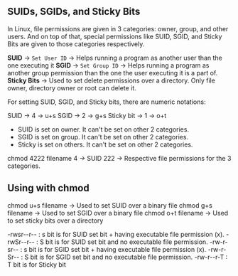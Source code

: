 ## SUIDs, SGIDs, and Sticky Bits

In Linux, file permissions are given in 3 categories: owner, group, and other users. And on top of that, special permissions like SUID, SGID, and Sticky Bits are given to those categories respectively. 

**SUID** -> `Set User ID` -> Helps running a program as another user than the one executing it 
**SGID** -> `Set Group ID` -> Helps running a program as another group permission than the one the user executing it is a part of. 
**Sticky Bits** -> Used to set delete permissions over a directory. Only file owner, directory owner or root can delete it. 

For setting SUID, SGID, and Sticky bits, there are numeric notations: 

SUID -> 4 -> u+s 
SGID -> 2 -> g+s 
Sticky bit -> 1 -> o+t 

- SUID is set on owner. It can't be set on other 2 categories. 
- SGID is set on group. It can't be set on other 2 categories. 
- Sticky is set on others. It can't be set on other 2 categories. 

chmod 4222 filename 
4 -> SUID
222 -> Respective file permissions for the 3 categories. 

## Using with chmod
chmod u+s filename  -> Used to set SUID over a binary file 
chmod g+s filename  -> Used to set SGID over a binary file 
chmod o+t filename  -> Used to set sticky bits over a directory 

-rwsr--r-- : s bit is for SUID set bit + having executable file permission (x). 
-rwSr--r-- : S bit is for SUID set bit and no executable file permission. 
-rw-r-sr-- : s bit is for SGID set bit + having executable file permission (x). 
-rw-r-Sr-- : S bit is for SGID set bit and no executable file permission. 
-rw-r--r-T : T bit is for Sticky bit 
